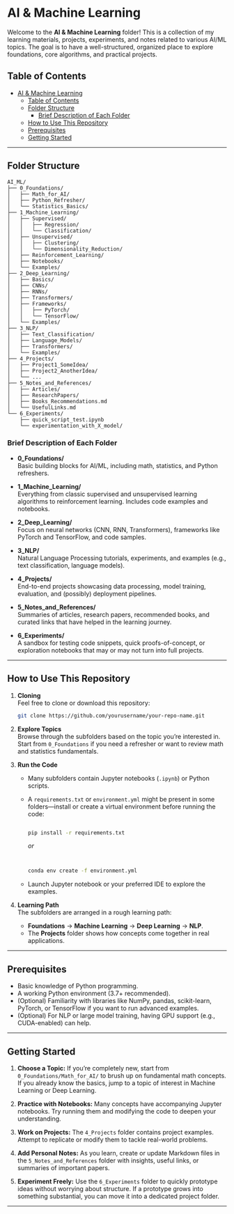 # AI & Machine Learning

Welcome to the **AI & Machine Learning** folder! This is a collection of my learning materials, projects, experiments, and notes related to various AI/ML topics. The goal is to have a well-structured, organized place to explore foundations, core algorithms, and practical projects.

## Table of Contents

- [AI \& Machine Learning](#ai--machine-learning)
  - [Table of Contents](#table-of-contents)
  - [Folder Structure](#folder-structure)
    - [Brief Description of Each Folder](#brief-description-of-each-folder)
  - [How to Use This Repository](#how-to-use-this-repository)
  - [Prerequisites](#prerequisites)
  - [Getting Started](#getting-started)

* * *

## Folder Structure

```text
AI_ML/
├── 0_Foundations/
│   ├── Math_for_AI/
│   ├── Python_Refresher/
│   └── Statistics_Basics/
├── 1_Machine_Learning/
│   ├── Supervised/
│   │   ├── Regression/
│   │   └── Classification/
│   ├── Unsupervised/
│   │   ├── Clustering/
│   │   └── Dimensionality_Reduction/
│   ├── Reinforcement_Learning/
│   ├── Notebooks/
│   └── Examples/
├── 2_Deep_Learning/
│   ├── Basics/
│   ├── CNNs/
│   ├── RNNs/
│   ├── Transformers/
│   ├── Frameworks/
│   │   ├── PyTorch/
│   │   └── TensorFlow/
│   └── Examples/
├── 3_NLP/
│   ├── Text_Classification/
│   ├── Language_Models/
│   ├── Transformers/
│   └── Examples/
├── 4_Projects/
│   ├── Project1_SomeIdea/
│   ├── Project2_AnotherIdea/
│   └── ...
├── 5_Notes_and_References/
│   ├── Articles/
│   ├── ResearchPapers/
│   ├── Books_Recommendations.md
│   └── UsefulLinks.md
└── 6_Experiments/
    ├── quick_script_test.ipynb
    └── experimentation_with_X_model/
```

### Brief Description of Each Folder

*   **0\_Foundations/**  
    Basic building blocks for AI/ML, including math, statistics, and Python refreshers.
    
*   **1\_Machine\_Learning/**  
    Everything from classic supervised and unsupervised learning algorithms to reinforcement learning. Includes code examples and notebooks.
    
*   **2\_Deep\_Learning/**  
    Focus on neural networks (CNN, RNN, Transformers), frameworks like PyTorch and TensorFlow, and code samples.
    
*   **3\_NLP/**  
    Natural Language Processing tutorials, experiments, and examples (e.g., text classification, language models).
    
*   **4\_Projects/**  
    End-to-end projects showcasing data processing, model training, evaluation, and (possibly) deployment pipelines.
    
*   **5\_Notes\_and\_References/**  
    Summaries of articles, research papers, recommended books, and curated links that have helped in the learning journey.
    
*   **6\_Experiments/**  
    A sandbox for testing code snippets, quick proofs-of-concept, or exploration notebooks that may or may not turn into full projects.
    

* * *

## How to Use This Repository

1.  **Cloning**  
    Feel free to clone or download this repository:
    
    ```bash
    git clone https://github.com/yourusername/your-repo-name.git
    ```
    
2.  **Explore Topics**  
    Browse through the subfolders based on the topic you’re interested in. Start from `0_Foundations` if you need a refresher or want to review math and statistics fundamentals.
    
3.  **Run the Code**
    
    *   Many subfolders contain Jupyter notebooks (`.ipynb`) or Python scripts.
    *   A `requirements.txt` or `environment.yml` might be present in some folders—install or create a virtual environment before running the code:
        
        ```bash
        
        pip install -r requirements.txt
        ```
        
        _or_
        
        ```bash

        
        conda env create -f environment.yml
        ```
        
    *   Launch Jupyter notebook or your preferred IDE to explore the examples.
4.  **Learning Path**  
    The subfolders are arranged in a rough learning path:
    
    *   **Foundations** → **Machine Learning** → **Deep Learning** → **NLP**.
    *   The **Projects** folder shows how concepts come together in real applications.

* * *

## Prerequisites

*   Basic knowledge of Python programming.
*   A working Python environment (3.7+ recommended).
*   (Optional) Familiarity with libraries like NumPy, pandas, scikit-learn, PyTorch, or TensorFlow if you want to run advanced examples.
*   (Optional) For NLP or large model training, having GPU support (e.g., CUDA-enabled) can help.

* * *

## Getting Started

1.  **Choose a Topic:** If you’re completely new, start from `0_Foundations/Math_for_AI/` to brush up on fundamental math concepts. If you already know the basics, jump to a topic of interest in Machine Learning or Deep Learning.
    
2.  **Practice with Notebooks:** Many concepts have accompanying Jupyter notebooks. Try running them and modifying the code to deepen your understanding.
    
3.  **Work on Projects:** The `4_Projects` folder contains project examples. Attempt to replicate or modify them to tackle real-world problems.
    
4.  **Add Personal Notes:** As you learn, create or update Markdown files in the `5_Notes_and_References` folder with insights, useful links, or summaries of important papers.
    
5.  **Experiment Freely:** Use the `6_Experiments` folder to quickly prototype ideas without worrying about structure. If a prototype grows into something substantial, you can move it into a dedicated project folder.
    

* * *
